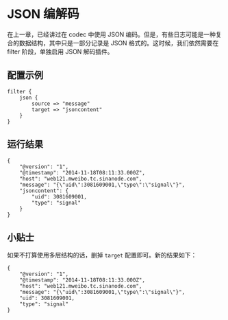 # JSON 编解码

在上一章，已经讲过在 codec 中使用 JSON 编码。但是，有些日志可能是一种复合的数据结构，其中只是一部分记录是 JSON 格式的。这时候，我们依然需要在 filter 阶段，单独启用 JSON 解码插件。

## 配置示例

```
filter {
    json {
        source => "message"
        target => "jsoncontent"
    }
}
```

## 运行结果

```
{
    "@version": "1",
    "@timestamp": "2014-11-18T08:11:33.000Z",
    "host": "web121.mweibo.tc.sinanode.com",
    "message": "{\"uid\":3081609001,\"type\":\"signal\"}",
    "jsoncontent": {
        "uid": 3081609001,
        "type": "signal"
    }
}
```

## 小贴士

如果不打算使用多层结构的话，删掉 `target` 配置即可。新的结果如下：

```
{
    "@version": "1",
    "@timestamp": "2014-11-18T08:11:33.000Z",
    "host": "web121.mweibo.tc.sinanode.com",
    "message": "{\"uid\":3081609001,\"type\":\"signal\"}",
    "uid": 3081609001,
    "type": "signal"
}
```
